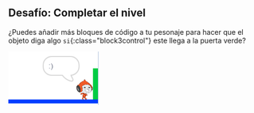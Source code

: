## Desafío: Completar el nivel

¿Puedes añadir más bloques de código a tu pesonaje para hacer que el objeto diga algo `si`{:class="block3control"} este llega a la puerta verde?

![captura de pantalla](images/dodge-win.png)